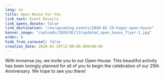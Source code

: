 ```yaml
---
lang: en
title: Open House For You
link_text: Event Details
link_opens_donate: false
link_destination: "/en/upcoming_events/2020-02-29-hogar-open-house"
banner_image: "/uploads/2020/02/13/updated_open_house_flyer-1.jpg"
order: 0
hide_from_carousel: false
creation_date: 2020-02-29T12:00:00.000+00:00
---
```

With immense joy, we invite you to our Open House. This beautiful activity has been lovingly planned for all of you to begin the celebration of our 25th Anniversary. We hope to see you there!
